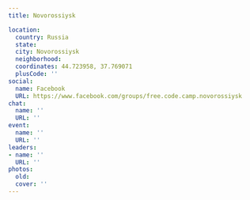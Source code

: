 ```yaml
---
title: Novorossiysk

location:
  country: Russia
  state: 
  city: Novorossiysk
  neighborhood: 
  coordinates: 44.723958, 37.769071
  plusCode: ''
social:
  name: Facebook
  URL: https://www.facebook.com/groups/free.code.camp.novorossiysk
chat:
  name: ''
  URL: ''
event:
  name: ''
  URL: ''
leaders:
- name: ''
  URL: ''
photos:
  old: 
  cover: ''
---
```

